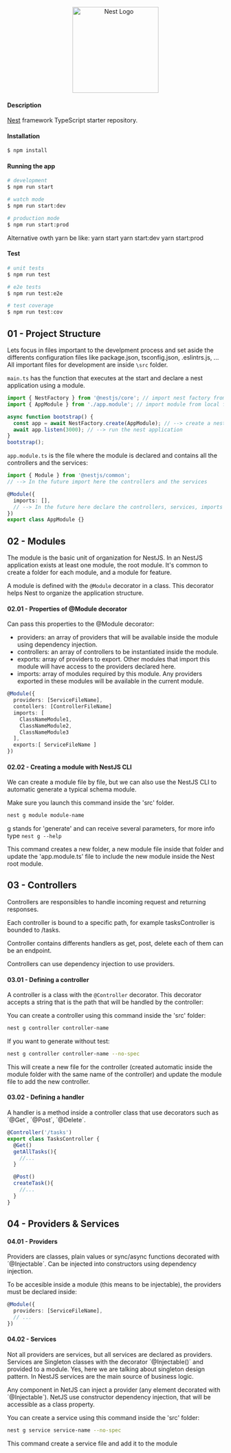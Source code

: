 <p align="center">
  <a href="http://nestjs.com/" target="blank"><img src="https://nestjs.com/img/logo-small.svg" width="200" alt="Nest Logo" /></a>
</p>

[circleci-image]: https://img.shields.io/circleci/build/github/nestjs/nest/master?token=abc123def456
[circleci-url]: https://circleci.com/gh/nestjs/nest
  
#### Description

[Nest](https://github.com/nestjs/nest) framework TypeScript starter repository.

#### Installation

```bash
$ npm install
```

#### Running the app

```bash
# development
$ npm run start

# watch mode
$ npm run start:dev

# production mode
$ npm run start:prod
```
 Alternative owth yarn be like: 
 yarn start
 yarn start:dev
 yarn start:prod

#### Test

```bash
# unit tests
$ npm run test

# e2e tests
$ npm run test:e2e

# test coverage
$ npm run test:cov
```

## 01 - Project Structure

Lets focus in files important to the develpment process and set aside the differents configuration files like package.json, tsconfig.json, .eslintrs.js, ...
All important files for development are inside `\src` folder.


`main.ts` has the function that executes at the start and declare a nest application using a module.

```typescript
import { NestFactory } from '@nestjs/core'; // import nest factory from nest
import { AppModule } from './app.module'; // import module from local file

async function bootstrap() {
  const app = await NestFactory.create(AppModule); // --> create a nest application from this module
  await app.listen(3000); // --> run the nest application
}
bootstrap();
```

`app.module.ts` is the file where the module is declared and contains all the controllers and the services:

```typescript
import { Module } from '@nestjs/common';
// --> In the future import here the controllers and the services

@Module({
  imports: [],
  // --> In the future here declare the controllers, services, imports and exports
})
export class AppModule {}
```


## 02 - Modules

The module is the basic unit of organization for NestJS. In an NestJS application exists at least one module, the root module. 
It's common to create a folder for each module, and a module for feature.

A module is defined with the `@Module` decorator in a class. This decorator helps Nest to organize the application structure.

#### 02.01 - Properties of @Module decorator

Can pass this properties to the @Module decorator:
 - providers: an array of providers that will be available inside the module using dependency injection.
 - controllers: an array of controllers to be instantiated inside the module.
 - exports: array of providers to export. Other modules that import this module will have access to the providers declared here.
 - imports: array of modules required by this module. Any providers exported in these modules will be available in the current module.

```typescript
@Module({
  providers: [ServiceFileName],
  contollers: [ControllerFileName]
  imports: [
    ClassNameModule1,
    ClassNameModule2,
    ClassNameModule3
  ],
  exports:[ ServiceFileName ]  
})
```

#### 02.02 - Creating a module with NestJS CLI

We can create a module file by file, but we can also use the NestJS CLI to automatic generate a typical schema module.

Make sure you launch this command inside the 'src' folder.

```bash
nest g module module-name
```

g stands for 'generate' and can receive several parameters, for more info type `nest g --help`

This command creates a new folder, a new module file inside that folder and update the 'app.module.ts' file to include the new module inside the Nest root module.


## 03 - Controllers

Controllers are responsibles to handle incoming request and returning responses.

Each controller is bound to a specific path, for example tasksController is bounded to /tasks.

Controller contains differents handlers as get, post, delete each of them can be an endpoint.

Controllers can use dependency injection to use providers.

#### 03.01 - Defining a controller

A controller is a class with the `@Controller` decorator. This decorator accepts a string that is the path that will be handled by the controller:

You can create a controller using this command inside the 'src' folder:
```bash
nest g controller controller-name
```

If you want to generate without test:
```bash
nest g controller controller-name --no-spec
```

This will create a new file for the controller (created automatic inside the module folder with the same name of the controller) and update the module file to add the new controller.

#### 03.02 - Defining a handler

A handler is a method inside a controller class that use decorators such as ´@Get´, ´@Post´, ´@Delete´.

```typescript
@Controller('/tasks')
export class TasksController {
  @Get()
  getAllTasks(){
    //...
  }

  @Post()
  createTask(){
    //...
  }
}
```

## 04 - Providers & Services

#### 04.01 - Providers

Providers are classes, plain values or sync/async functions decorated with ´@Injectable´. Can be injected into constructors using dependency injection.

To be accesible inside a module (this means to be injectable), the providers must be declared inside:
```typescript
@Module({
  providers: [ServiceFileName],
  // ...
})
```

#### 04.02 - Services

Not all providers are services, but all services are declared as providers.
Services are Singleton classes with the decorator ´@Injectable()´ and provided to a module. Yes, here we are talking about singleton design pattern.
In NestJS services are the main source of business logic.


Any component in NetJS can inject a provider (any element decorated with ´@Injectable´). 
NetJS use constructor dependency injection, that will be accessible as a class property.

You can create a service using this command inside the 'src' folder:

```bash
nest g service service-name --no-spec
```

This command create a service file and add it to the module